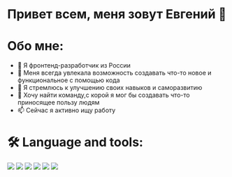 # Привет всем, меня зовут Евгений 👋

# Обо мне:

- 🔭 Я фронтенд-разработчик из России
- 🌱 Меня всегда увлекала возможность создавать что-то новое и функциональное с помощью кода
- 🤔 Я стремлюсь к улучшению своих навыков и саморазвитию
- 👯 Хочу найти команду,с корой я мог бы создавать что-то приносящее пользу людям
- 📫 Сейчас я активно ищу работу
 
# 🛠 Language and tools:

<img src="https://img.shields.io/badge/javascript-black?style=for-the-badge&logo=JavaScript&logoColor=white"/>
 <img src="https://img.shields.io/badge/html5-black?style=for-the-badge&logo=html5&logoColor=white"/>
 <img src="https://img.shields.io/badge/javascript-black?style=for-the-badge&logo=JavaScript&logoColor=white"/>
 <img src="https://img.shields.io/badge/javascript-black?style=for-the-badge&logo=JavaScript&logoColor=white"/>
 <img src="https://img.shields.io/badge/javascript-black?style=for-the-badge&logo=JavaScript&logoColor=white"/>
 <img src="https://img.shields.io/badge/javascript-black?style=for-the-badge&logo=JavaScript&logoColor=white"/>
